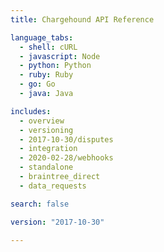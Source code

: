 ```yaml
---
title: Chargehound API Reference

language_tabs:
  - shell: cURL
  - javascript: Node
  - python: Python
  - ruby: Ruby
  - go: Go
  - java: Java

includes:
  - overview
  - versioning
  - 2017-10-30/disputes
  - integration
  - 2020-02-28/webhooks
  - standalone
  - braintree_direct
  - data_requests

search: false

version: "2017-10-30"

---
```

